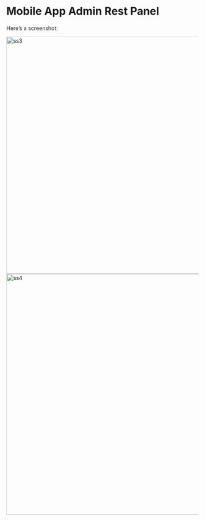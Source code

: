 # Mobile App Admin Rest Panel
Here’s a screenshot:

<img width="1351" height="622" alt="ss3" src="https://github.com/user-attachments/assets/2f96e4c8-eaa1-46e1-a749-483e7f62b743" />

<img width="1120" height="632" alt="ss4" src="https://github.com/user-attachments/assets/0def9b2d-aa12-4066-8215-4db5bb72300c" />

